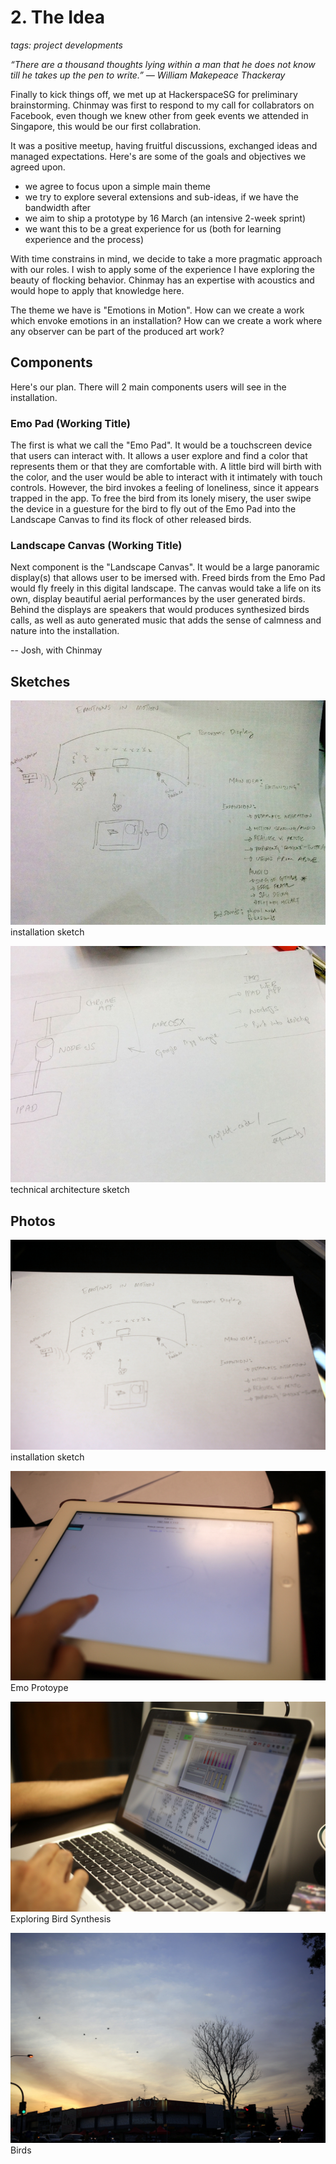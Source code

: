 # 2.  The Idea
_tags: project developments_


_“There are a thousand thoughts lying within a man that he does not know till he takes up the pen to write.” ― William Makepeace Thackeray_


Finally to kick things off, we met up at HackerspaceSG for preliminary brainstorming. Chinmay was first to respond to my call for collabrators on Facebook, even though we knew other from geek events we attended in Singapore, this would be our first collabration.

It was a positive meetup, having fruitful discussions, exchanged ideas and managed expectations. Here's are some of the goals and objectives we agreed upon.

- we agree to focus upon a simple main theme
- we try to explore several extensions and sub-ideas, if we have the bandwidth after
- we aim to ship a prototype by 16 March (an intensive 2-week sprint)
- we want this to be a great experience for us (both for learning experience and the process)

With time constrains in mind, we decide to take a more pragmatic approach with our roles. I wish to apply some of the experience I have exploring the beauty of flocking behavior. Chinmay has an expertise with acoustics and would hope to apply that knowledge here.

The theme we have is "Emotions in Motion". How can we create a work which envoke emotions in an installation? How can we create a work where any observer can be part of the produced art work?

## Components

Here's our plan. There will 2 main components users will see in the installation.

### Emo Pad (Working Title)

The first is what we call the "Emo Pad". It would be a touchscreen device that users can interact with. It allows a user explore and find a color that represents them or that they are comfortable with. A little bird will birth with the color, and the user would be able to interact with it intimately with touch controls. However, the bird invokes a feeling of loneliness, since it appears trapped in the app. To free the bird from its lonely misery, the user swipe the device in a guesture for the bird to fly out of the Emo Pad into the Landscape Canvas to find its flock of other released birds.

### Landscape Canvas (Working Title)

Next component is the "Landscape Canvas". It would be a large panoramic display(s) that allows user to be imersed with. Freed birds from the Emo Pad would fly freely in this digital landscape. The canvas would take a life on its own, display beautiful aerial performances by the user generated birds. Behind the displays are speakers that would produces synthesized birds calls, as well as auto generated music that adds the sense of calmness and nature into the installation.

-- Josh, with Chinmay


## Sketches
![installation idea](../project_images/installation_idea_r.jpg "Installation Ideas")
installation sketch

![technical architecture](../project_images/technical_arch.jpg "Technical Architecture")
technical architecture sketch

## Photos
![installation idea](../project_images/diagram.JPG "Installation Sketch")
installation sketch

![Emo Protoype](../project_images/emo_protoype.JPG "Emo Protoype")
Emo Protoype

![Exploring Bird Synthesis](../project_images/chinmay_demostrating_bird_synthsis.JPG "Exploring Bird Synthesis")
Exploring Bird Synthesis

![Birds](../project_images/cover_image_birds_at_sunset.JPG "Birds")
Birds
